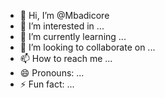 - 👋 Hi, I’m @Mbadicore
- 👀 I’m interested in ...
- 🌱 I’m currently learning ...
- 💞️ I’m looking to collaborate on ...
- 📫 How to reach me ...
- 😄 Pronouns: ...
- ⚡ Fun fact: ...

<!---
Mbadicore/Mbadicore is a ✨ special ✨ repository because its `README.md` (this file) appears on your GitHub profile.
You can click the Preview link to take a look at your changes.
--->
